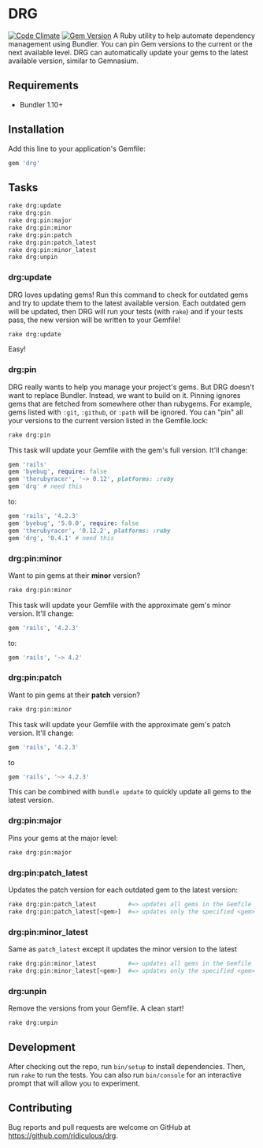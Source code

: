 # DRG
[![Code Climate](https://codeclimate.com/github/ridiculous/drg/badges/gpa.svg)](https://codeclimate.com/github/ridiculous/drg)
[![Gem Version](https://badge.fury.io/rb/drg.svg)](http://badge.fury.io/rb/drg)
A Ruby utility to help automate dependency management using Bundler. You can pin Gem versions to the current or the next
available level. DRG can automatically update your gems to the latest available version, similar to Gemnasium.

## Requirements

* Bundler 1.10+

## Installation

Add this line to your application's Gemfile:

```ruby
gem 'drg'
```

## Tasks

```bash
rake drg:update
rake drg:pin
rake drg:pin:major
rake drg:pin:minor
rake drg:pin:patch
rake drg:pin:patch_latest
rake drg:pin:minor_latest
rake drg:unpin
```

### drg:update

DRG loves updating gems! Run this command to check for outdated gems and try to update them to the latest available version.
Each outdated gem will be updated, then DRG will run your tests (with `rake`) and if your tests pass, the new version will be written to your Gemfile!

```bash
rake drg:update
```

Easy!

### drg:pin

DRG really wants to help you manage your project's gems. But DRG doesn't want to replace Bundler. Instead, we want to build on
it. Pinning ignores gems that are fetched from somewhere other than rubygems. For example, gems listed with `:git`, `:github`,
or `:path` will be ignored. You can "pin" all your versions to the current version listed in the Gemfile.lock:

```bash
rake drg:pin
```

This task will update your Gemfile with the gem's full version. It'll change:

```ruby
gem 'rails'
gem 'byebug', require: false
gem 'therubyracer', '~> 0.12', platforms: :ruby
gem 'drg' # need this
```

to:

```ruby
gem 'rails', '4.2.3'
gem 'byebug', '5.0.0', require: false
gem 'therubyracer', '0.12.2', platforms: :ruby
gem 'drg', '0.4.1' # need this
```

### drg:pin:minor

Want to pin gems at their __minor__ version?

```bash
rake drg:pin:minor
```

This task will update your Gemfile with the approximate gem's minor version. It'll change:

```ruby
gem 'rails', '4.2.3'
```

to:

```ruby
gem 'rails', '~> 4.2'
```

### drg:pin:patch

Want to pin gems at their __patch__ version?

```bash
rake drg:pin:minor
```

This task will update your Gemfile with the approximate gem's patch version. It'll change:

```ruby
gem 'rails', '4.2.3'
```

to 

```ruby
gem 'rails', '~> 4.2.3'
```

This can be combined with `bundle update` to quickly update all gems to the latest version.

### drg:pin:major

Pins your gems at the major level:

 ```bash
 rake drg:pin:major
 ```

### drg:pin:patch_latest

Updates the patch version for each outdated gem to the latest version:

 ```bash
 rake drg:pin:patch_latest         #=> updates all gems in the Gemfile
 rake drg:pin:patch_latest[<gem>]  #=> updates only the specified <gem>
 ```

### drg:pin:minor_latest

Same as `patch_latest` except it updates the minor version to the latest

 ```bash
 rake drg:pin:minor_latest         #=> updates all gems in the Gemfile
 rake drg:pin:minor_latest[<gem>]  #=> updates only the specified <gem>
 ```

### drg:unpin

Remove the versions from your Gemfile. A clean start!

```bash
rake drg:unpin
```

## Development

After checking out the repo, run `bin/setup` to install dependencies. Then, run `rake` to run the tests. 
You can also run `bin/console` for an interactive prompt that will allow you to experiment.

## Contributing

Bug reports and pull requests are welcome on GitHub at https://github.com/ridiculous/drg.
